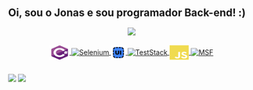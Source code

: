 ## Oi, sou o Jonas e sou programador Back-end! :)
<div align="center">
  <a href="https://github.com/osfresia">
  <img height="180em" src="https://github-readme-stats.vercel.app/api/top-langs/?username=osfresia&layout=compact&langs_count=7&theme=dark"/>
</div>
<div style="display: inline_block" align="center"><br>
  <img align="center" alt="Csharp" height="30" width="40" src="https://raw.githubusercontent.com/devicons/devicon/master/icons/csharp/csharp-original.svg">
  <img align="center" alt="Selenium" height="30" width="30"   src="https://camo.githubusercontent.com/74ed64243ba05754329bc527cd4240ebd1c087a1/68747470733a2f2f73656c656e69756d2e6465762f696d616765732f73656c656e69756d5f6c6f676f5f7371756172655f677265656e2e706e67">
  <img align="center" alt="FlaUI" height="30" widht="30" src="https://github.com/FlaUI/FlaUI/raw/master/FlaUI.png?raw=true" </img>
  <img align="center" alt="TestStack" height="30" widht="30" src="https://files.readme.io/gGtyUtwFRSOwKz9BVGR7_logo.png" </img>
  <img align="center" alt="Js" height="30" width="40" src="https://raw.githubusercontent.com/devicons/devicon/master/icons/javascript/javascript-plain.svg">
  <img align="center" alt="MSF" height="30" width="30" src="https://incrementalgroup.co.uk/wp-content/uploads/2020/12/inc180_Webathon_PowerPlatform-03.png">
</div>
  
  ##
 
<div> 
  <a href = "mailto:jonasplima1@gmail.com"><img src="https://img.shields.io/badge/-Gmail-%23333?style=for-the-badge&logo=gmail&logoColor=white" target="_blank"></a>
  <a href="https://www.linkedin.com/in/jonasplima1" target="_blank"><img src="https://img.shields.io/badge/-LinkedIn-%230077B5?style=for-the-badge&logo=linkedin&logoColor=white" target="_blank"></a> 
 
</div>
